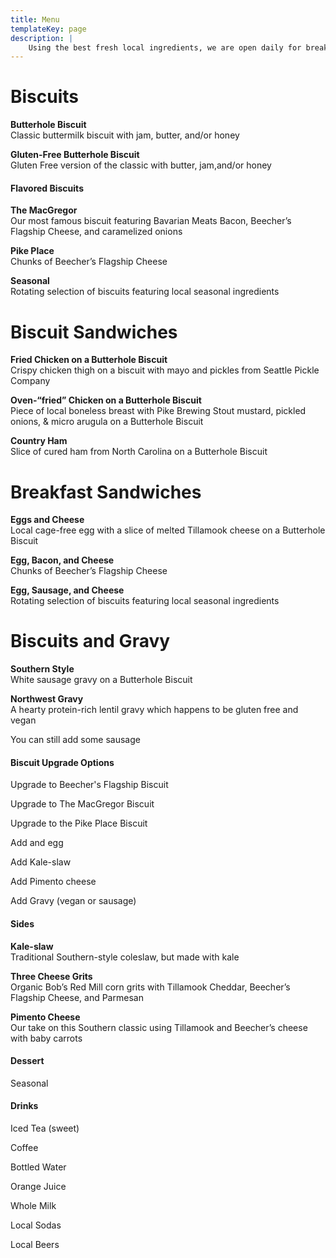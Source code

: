 ```yaml
---
title: Menu
templateKey: page
description: |
    Using the best fresh local ingredients, we are open daily for breakfast. Our restaurant menu features buttermilk biscuits, breakfast sandwiches, biscuits and gravy and many other southern favorites including vegan, vegetarian and gluten free options. Missed breakfast? Try our newest fried chicken sandwich or a crab melt for lunch.
---
```

<div class="menu">
<div class="row">
  <div class="col col-6 col-small-6 col-tiny-6">
    <h1>Biscuits</h1>
    <!-- <p>Warmed up to eat here, or to take home and eat later</p> -->
    <div class="row">
      <div class="col col-9 col-small-9 col-tiny-9">
        <p>
         <strong>Butterhole Biscuit</strong> 
         <br />
         Classic buttermilk biscuit with jam, butter, and/or honey
        </p>
      </div>
      <div class="col col-3 col-small-3 col-tiny-3">
      <!-- <p>$3.50</p> -->
        <p></p>
      </div>
    </div>
    <div class="row">
      <div class="col col-9 col-small-9 col-tiny-9">
        <p>
          <strong>Gluten-Free Butterhole Biscuit</strong>
          <br />
          Gluten Free version of the classic with butter, jam,and/or honey
        </p>
      </div>
      <div class="col col-3 col-small-3 col-tiny-3">
      <!-- <p>$4.50</p> -->
        <p></p>
      </div>
    </div>
  </div>
  <div class="col col-6 col-small-6 col-tiny-6">
    <h4>Flavored Biscuits</h4>
    <div class="row">
      <div class="col col-9 col-small-9 col-tiny-9">
        <p>
          <strong>The MacGregor</strong>
          <br />
          Our most famous biscuit featuring Bavarian Meats Bacon, Beecher’s Flagship Cheese, and caramelized onions
        </p>
      </div>
      <div class="col col-3 col-small-3 col-tiny-3">
        <p></p>
      </div>
    </div>
    <div class="row">
      <div class="col col-9 col-small-9 col-tiny-9">
        <p>
          <strong>Pike Place</strong>
          <br />
          Chunks of Beecher’s Flagship Cheese
        </p>
      </div>
      <div class="col col-3 col-small-3 col-tiny-3">
        <p></p>
      </div>
    </div>
    <div class="row">
      <div class="col col-9 col-small-9 col-tiny-9">
        <p>
          <strong>Seasonal</strong>
          <br />
          Rotating selection of biscuits featuring local seasonal ingredients
        </p>
      </div>
      <div class="col col-3 col-small-3 col-tiny-3">
        <p></p>
      </div>
    </div>
  </div>
</div>
<div class="row">
  <div class="col col-6 col-small-6 col-tiny-6">
    <h1>Biscuit Sandwiches</h1>
    <div class="row">
      <div class="col col-9 col-small-9 col-tiny-9">
        <p>
          <strong>Fried Chicken on a Butterhole Biscuit</strong>
          <br />
          Crispy chicken thigh on a biscuit with mayo and pickles from Seattle Pickle Company
        </p>
      </div>
      <div class="col col-3 col-small-3 col-tiny-3">
        <p></p>
      </div>
    </div>
    <div class="row">
      <div class="col col-9 col-small-9 col-tiny-9">
        <p>
          <strong>Oven-“fried” Chicken on a Butterhole Biscuit</strong>
          <br />
          Piece of local boneless breast with Pike Brewing Stout mustard, pickled onions, &amp; micro arugula on a Butterhole
          Biscuit
        </p>
      </div>
      <div class="col col-3 col-small-3 col-tiny-3">
        <p></p>
      </div>
    </div>
    <div class="row">
      <div class="col col-9 col-small-9 col-tiny-9">
        <p>
          <strong>Country Ham</strong>
          <br />
          Slice of cured ham from North Carolina on a Butterhole Biscuit
        </p>
      </div>
      <div class="col col-3 col-small-3 col-tiny-3">
        <p></p>
      </div>
    </div>
  </div>
  <div class="col col-6 col-small-6 col-tiny-6">
    <h1>Breakfast Sandwiches</h1>
    <div class="row">
      <div class="col col-9 col-small-9 col-tiny-9">
        <p>
          <strong>Eggs and Cheese</strong>
          <br />
          Local cage-free egg with a slice of melted Tillamook cheese on a Butterhole Biscuit
        </p>
      </div>
      <div class="col col-3 col-small-3 col-tiny-3">
        <p></p>
      </div>
    </div>
    <div class="row">
      <div class="col col-9 col-small-9 col-tiny-9">
        <p>
          <strong>Egg, Bacon, and Cheese</strong>
          <br />
          Chunks of Beecher’s Flagship Cheese
        </p>
      </div>
      <div class="col col-3 col-small-3 col-tiny-3">
        <p></p>
      </div>
    </div>
    <div class="row">
      <div class="col col-9 col-small-9 col-tiny-9">
        <p>
          <strong>Egg, Sausage, and Cheese</strong>
          <br />
          Rotating selection of biscuits featuring local seasonal ingredients
        </p>
      </div>
      <div class="col col-3 col-small-3 col-tiny-3">
        <p></p>
      </div>
    </div>
  </div>
</div>
<div class="row">
  <div class="col col-6 col-small-6 col-tiny-6">
    <h1>Biscuits and Gravy</h1>
    <div class="row">
      <div class="col col-9 col-small-9 col-tiny-9">
        <p>
          <strong>Southern Style</strong>
          <br />
          White sausage gravy on a Butterhole Biscuit
        </p>
      </div>
      <div class="col col-3 col-small-3 col-tiny-3">
        <p></p>
      </div>
    </div>
    <div class="row">
      <div class="col col-9 col-small-9 col-tiny-9">
        <p>
          <strong>Northwest Gravy</strong>
          <br />
          A hearty protein-rich lentil gravy which happens to be gluten free and vegan
        </p>
      </div>
      <div class="col col-3 col-small-3 col-tiny-3">
        <p></p>
      </div>
    </div>
    <div class="row">
      <div class="col col-9 col-small-9 col-tiny-9">
        <p>You can still add some sausage</p>
      </div>
      <div class="col col-3 col-small-3 col-tiny-3">
        <p></p>
      </div>
    </div>
  </div>
  <div class="col col-6 col-small-6 col-tiny-6">
    <h4>Biscuit Upgrade Options</h4>
    <div class="row">
      <div class="col col-9 col-small-9 col-tiny-9">
        <p>Upgrade to Beecher's Flagship Biscuit</p>
      </div>
      <div class="col col-3 col-small-3 col-tiny-3">
        <p></p>
      </div>
    </div>
    <div class="row">
      <div class="col col-9 col-small-9 col-tiny-9">
        <p>Upgrade to The MacGregor Biscuit</p>
      </div>
      <div class="col col-3 col-small-3 col-tiny-3">
        <p></p>
      </div>
    </div>
    <div class="row">
      <div class="col col-9 col-small-9 col-tiny-9">
        <p>Upgrade to the Pike Place Biscuit</p>
      </div>
      <div class="col col-3 col-small-3 col-tiny-3">
        <p></p>
      </div>
    </div>
    <div class="row">
      <div class="col col-9 col-small-9 col-tiny-9">
        <p>Add and egg</p>
      </div>
      <div class="col col-3 col-small-3 col-tiny-3">
        <p></p>
      </div>
    </div>
    <div class="row">
      <div class="col col-9 col-small-9 col-tiny-9">
        <p>Add Kale-slaw</p>
      </div>
      <div class="col col-3 col-small-3 col-tiny-3">
        <p></p>
      </div>
    </div>
    <div class="row">
      <div class="col col-9 col-small-9 col-tiny-9">
        <p>Add Pimento cheese</p>
      </div>
      <div class="col col-3 col-small-3 col-tiny-3">
        <p></p>
      </div>
    </div>
    <div class="row">
      <div class="col col-9 col-small-9 col-tiny-9">
        <p>Add Gravy (vegan or sausage)</p>
      </div>
      <div class="col col-3 col-small-3 col-tiny-3">
        <p></p>
      </div>
    </div>
  </div>
</div>
<div class="row">
  <div class="col col-6 col-small-6 col-tiny-6">
    <h4>Sides</h4>
    <div class="row">
      <div class="col col-9 col-small-9">
        <p>
          <strong>Kale-slaw</strong>
          <br />
          Traditional Southern-style coleslaw, but made with kale
        </p>
      </div>
      <div class="col col-3 col-small-3">
        <p></p>
      </div>
    </div>
    <div class="row">
      <div class="col col-9 col-small-9 col-tiny-9">
        <p>
          <strong>Three Cheese Grits</strong>
          <br />
          Organic Bob’s Red Mill corn grits with Tillamook Cheddar, Beecher’s Flagship Cheese, and Parmesan
        </p>
      </div>
      <div class="col col-3 col-small-3 col-tiny-3">
        <p></p>
      </div>
    </div>
    <div class="row">
      <div class="col col-9 col-small-9 col-tiny-9">
        <p>
          <strong>Pimento Cheese</strong>
          <br />
          Our take on this Southern classic using Tillamook and Beecher’s cheese with baby carrots
        </p>
      </div>
      <div class="col col-3 col-small-3 col-tiny-3">
        <p></p>
      </div>
    </div>
  </div>
  <div class="col col-6 col-small-6 col-tiny-6">
    <h4>Dessert</h4>
    <p>Seasonal</p>
    <h4>Drinks</h4>
    <div class="row">
      <div class="col col-9 col-small-9 col-tiny-9">
        <p>Iced Tea (sweet)</p>
      </div>
      <div class="col col-3 col-small-3 col-tiny-3">
        <p></p>
      </div>
    </div>
    <div class="row">
      <div class="col col-9 col-small-9 col-tiny-9">
        <p>Coffee</p>
      </div>
      <div class="col col-3 col-small-3 col-tiny-3">
        <p></p>
      </div>
    </div>
    <div class="row">
      <div class="col col-9 col-small-9 col-tiny-9">
        <p>Bottled Water</p>
      </div>
      <div class="col col-3 col-small-3 col-tiny-3">
        <p></p>
      </div>
    </div>
    <div class="row">
      <div class="col col-9 col-small-9 col-tiny-9">
        <p>Orange Juice</p>
      </div>
      <div class="col col-3 col-small-3 col-tiny-3">
        <p></p>
      </div>
    </div>
    <div class="row">
      <div class="col col-9 col-small-9 col-tiny-9">
        <p>Whole Milk</p>
      </div>
      <div class="col col-3 col-small-3 col-tiny-3">
        <p></p>
      </div>
    </div>
    <div class="row">
      <div class="col col-9 col-small-9 col-tiny-9">
        <p>Local Sodas</p>
        <p>Local Beers</p>
      </div>
      <div class="col col-3 col-small-3 col-tiny-3">
        <p></p>
      </div>
    </div>
  </div>
</div>
</div>
